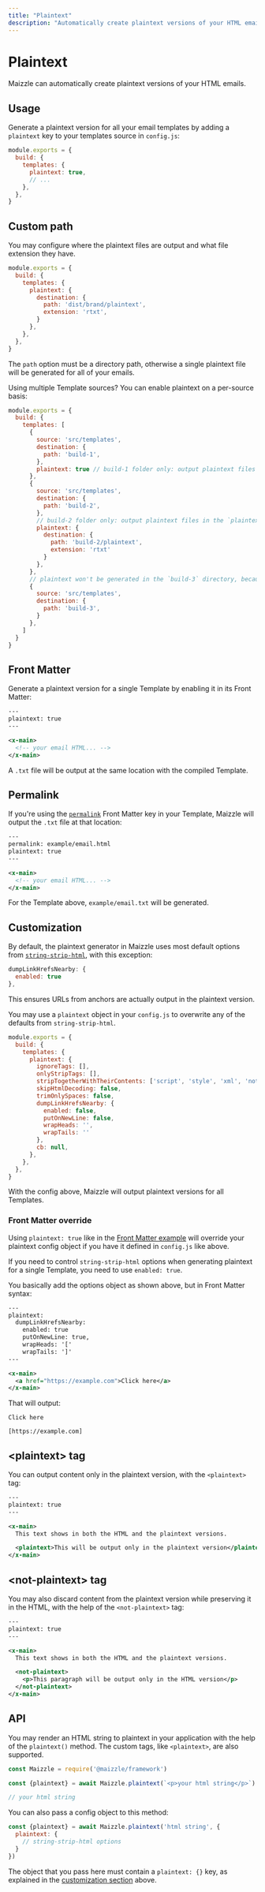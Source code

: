 ```yaml
---
title: "Plaintext"
description: "Automatically create plaintext versions of your HTML emails in Maizzle"
---
```


# Plaintext

Maizzle can automatically create plaintext versions of your HTML emails.

## Usage

Generate a plaintext version for all your email templates by adding a `plaintext` key to your templates source in `config.js`:

<code-sample title="config.js">

  ```js
  module.exports = {
    build: {
      templates: {
        plaintext: true,
        // ...
      },
    },
  }
  ```

</code-sample>

## Custom path

You may configure where the plaintext files are output and what file extension they have.

<code-sample title="config.js">

  ```js
  module.exports = {
    build: {
      templates: {
        plaintext: {
          destination: {
            path: 'dist/brand/plaintext',
            extension: 'rtxt',
          }
        },
      },
    },
  }
  ```

</code-sample>

<alert>The `path` option must be a directory path, otherwise a single plaintext file will be generated for all of your emails.</alert>

Using multiple Template sources? You can enable plaintext on a per-source basis:

<code-sample title="config.js">

  ```js
  module.exports = {
    build: {
      templates: [
        {
          source: 'src/templates',
          destination: {
            path: 'build-1',
          },
          plaintext: true // build-1 folder only: output plaintext files next to the HTML counterparts
        },
        {
          source: 'src/templates',
          destination: {
            path: 'build-2',
          },
          // build-2 folder only: output plaintext files in the `plaintext` subdirectory, with custom extension
          plaintext: {
            destination: {
              path: 'build-2/plaintext',
              extension: 'rtxt'
            }
          },
        },
        // plaintext won't be generated in the `build-3` directory, because we didn't enable it
        {
          source: 'src/templates',
          destination: {
            path: 'build-3',
          }
        },
      ]
    }
  }
  ```

</code-sample>

## Front Matter

Generate a plaintext version for a single Template by enabling it in its Front Matter:

<code-sample title="src/templates/example.html">

  ```xml
  ---
  plaintext: true
  ---

  <x-main>
    <!-- your email HTML... -->
  </x-main>
  ```

</code-sample>

A `.txt` file will be output at the same location with the compiled Template.

## Permalink

If you're using the [`permalink`](/docs/configuration/templates#permalink) Front Matter key in your Template, Maizzle will output the `.txt` file at that location:

<code-sample title="src/templates/example.html">

  ```xml
  ---
  permalink: example/email.html
  plaintext: true
  ---

  <x-main>
    <!-- your email HTML... -->
  </x-main>
  ```

</code-sample>

For the Template above, `example/email.txt` will be generated.

## Customization

By default, the plaintext generator in Maizzle uses most default options from [`string-strip-html`](https://codsen.com/os/string-strip-html/#optional-options-object), with this exception:

```js
dumpLinkHrefsNearby: {
  enabled: true
},
```

This ensures URLs from anchors are actually output in the plaintext version.

You may use a `plaintext` object in your `config.js` to overwrite any of the defaults from `string-strip-html`.

<code-sample title="config.js">

  ```js
  module.exports = {
    build: {
      templates: {
        plaintext: {
          ignoreTags: [],
          onlyStripTags: [],
          stripTogetherWithTheirContents: ['script', 'style', 'xml', 'not-plaintext'],
          skipHtmlDecoding: false,
          trimOnlySpaces: false,
          dumpLinkHrefsNearby: {
            enabled: false,
            putOnNewLine: false,
            wrapHeads: '',
            wrapTails: ''
          },
          cb: null,
        },
      },
    },
  }
  ```

</code-sample>

<alert>With the config above, Maizzle will output plaintext versions for all Templates.</alert>

### Front Matter override

Using `plaintext: true` like in the [Front Matter example](/docs/plaintext#front-matter) will override your plaintext config object if you have it defined in `config.js` like above.

If you need to control `string-strip-html` options when generating plaintext for a single Template, you need to use `enabled: true`.

You basically add the options object as shown above, but in Front Matter syntax:

<code-sample title="src/templates/example.html">

  ```xml
  ---
  plaintext:
    dumpLinkHrefsNearby:
      enabled: true
      putOnNewLine: true,
      wrapHeads: '['
      wrapTails: ']'
  ---

  <x-main>
    <a href="https://example.com">Click here</a>
  </x-main>
  ```

</code-sample>

That will output:

```
Click here

[https://example.com]
```

## &lt;plaintext&gt; tag

You can output content only in the plaintext version, with the `<plaintext>` tag:

<code-sample title="src/templates/example.html">

  ```xml
  ---
  plaintext: true
  ---

  <x-main>
    This text shows in both the HTML and the plaintext versions.

    <plaintext>This will be output only in the plaintext version</plaintext>
  </x-main>
  ```

</code-sample>

## &lt;not-plaintext&gt; tag

You may also discard content from the plaintext version while preserving it in the HTML, with the help of the `<not-plaintext>` tag:

<code-sample title="src/templates/example.html">

  ```xml
  ---
  plaintext: true
  ---

  <x-main>
    This text shows in both the HTML and the plaintext versions.

    <not-plaintext>
      <p>This paragraph will be output only in the HTML version</p>
    </not-plaintext>
  </x-main>
  ```

</code-sample>

## API

You may render an HTML string to plaintext in your application with the help of the `plaintext()` method.
The custom tags, like `<plaintext>`, are also supported.

<code-sample title="app.js">

  ```js
  const Maizzle = require('@maizzle/framework')

  const {plaintext} = await Maizzle.plaintext(`<p>your html string</p>`)

  // your html string
  ```

</code-sample>

You can also pass a config object to this method:

<code-sample title="app.js">

  ```js
  const {plaintext} = await Maizzle.plaintext('html string', {
    plaintext: {
      // string-strip-html options
    }
  })
  ```

</code-sample>

The object that you pass here must contain a `plaintext: {}` key, as explained in the [customization section](/docs/plaintext#customization) above.
